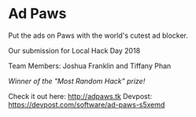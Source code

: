 # Ad Paws

Put the ads on Paws with the world's cutest ad blocker.

Our submission for Local Hack Day 2018

Team Members: Joshua Franklin and Tiffany Phan

*Winner of the "Most Random Hack" prize!*

Check it out here: http://adpaws.tk
Devpost: https://devpost.com/software/ad-paws-s5xemd

